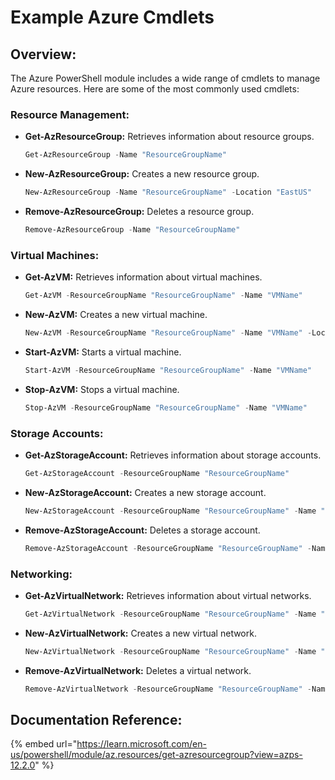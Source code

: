 # Example Azure Cmdlets

## Overview:

The Azure PowerShell module includes a wide range of cmdlets to manage Azure resources. Here are some of the most commonly used cmdlets:

### **Resource Management:**

*   **Get-AzResourceGroup:** Retrieves information about resource groups.

    ```powershell
    Get-AzResourceGroup -Name "ResourceGroupName"
    ```
*   **New-AzResourceGroup:** Creates a new resource group.

    ```powershell
    New-AzResourceGroup -Name "ResourceGroupName" -Location "EastUS"
    ```
*   **Remove-AzResourceGroup:** Deletes a resource group.

    ```powershell
    Remove-AzResourceGroup -Name "ResourceGroupName"
    ```

### **Virtual Machines:**

*   **Get-AzVM:** Retrieves information about virtual machines.

    ```powershell
    Get-AzVM -ResourceGroupName "ResourceGroupName" -Name "VMName"
    ```
*   **New-AzVM:** Creates a new virtual machine.

    ```powershell
    New-AzVM -ResourceGroupName "ResourceGroupName" -Name "VMName" -Location "EastUS"
    ```
*   **Start-AzVM:** Starts a virtual machine.

    ```powershell
    Start-AzVM -ResourceGroupName "ResourceGroupName" -Name "VMName"
    ```
*   **Stop-AzVM:** Stops a virtual machine.

    ```powershell
    Stop-AzVM -ResourceGroupName "ResourceGroupName" -Name "VMName"
    ```

### **Storage Accounts:**

*   **Get-AzStorageAccount:** Retrieves information about storage accounts.

    ```powershell
    Get-AzStorageAccount -ResourceGroupName "ResourceGroupName"
    ```
*   **New-AzStorageAccount:** Creates a new storage account.

    ```powershell
    New-AzStorageAccount -ResourceGroupName "ResourceGroupName" -Name "StorageAccountName" -Location "EastUS" -SkuName "Standard_LRS"
    ```
*   **Remove-AzStorageAccount:** Deletes a storage account.

    ```powershell
    Remove-AzStorageAccount -ResourceGroupName "ResourceGroupName" -Name "StorageAccountName"
    ```

### **Networking:**

*   **Get-AzVirtualNetwork:** Retrieves information about virtual networks.

    ```powershell
    Get-AzVirtualNetwork -ResourceGroupName "ResourceGroupName" -Name "VNetName"
    ```
*   **New-AzVirtualNetwork:** Creates a new virtual network.

    ```powershell
    New-AzVirtualNetwork -ResourceGroupName "ResourceGroupName" -Name "VNetName" -AddressPrefix "10.0.0.0/16" -Location "EastUS"
    ```
*   **Remove-AzVirtualNetwork:** Deletes a virtual network.

    ```powershell
    Remove-AzVirtualNetwork -ResourceGroupName "ResourceGroupName" -Name "VNetName"
    ```



## Documentation Reference:

{% embed url="https://learn.microsoft.com/en-us/powershell/module/az.resources/get-azresourcegroup?view=azps-12.2.0" %}

